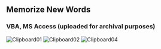 ## Memorize New Words
### VBA, MS Access (uploaded for archival purposes)
![Clipboard01](https://user-images.githubusercontent.com/65078104/108598718-83948b80-738f-11eb-8b3b-4c5bf816b8aa.jpg)
![Clipboard02](https://user-images.githubusercontent.com/65078104/108598720-84c5b880-738f-11eb-87b9-313c0e20108f.jpg)
![Clipboard04](https://user-images.githubusercontent.com/65078104/108599579-4a114f80-7392-11eb-9b64-0ed08234c40d.jpg)
